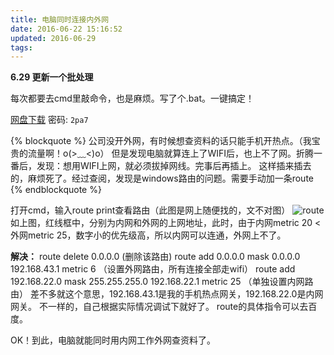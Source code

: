 ```yaml
---
title: 电脑同时连接内外网
date: 2016-06-22 15:16:52
updated: 2016-06-29
tags:
---
```

**6.29 更新一个批处理**

每次都要去cmd里敲命令，也是麻烦。写了个.bat。一键搞定！

[网盘下载](https://pan.baidu.com/s/1mh6T0fe)    密码: `2pa7`

{% blockquote %}
公司没开外网，有时候想查资料的话只能手机开热点。（我宝贵的流量啊！o(>﹏<)o）
但是发现电脑就算连上了WIFI后，也上不了网。折腾一番后，发现：想用WIFI上网，就必须拔掉网线。完事后再插上。
这样插来插去的，麻烦死了。经过查阅，发现是windows路由的问题。需要手动加一条route
{% endblockquote %}


<!-- more -->

打开cmd，输入route print查看路由（此图是网上随便找的，文不对图）
![route](http://ww2.sinaimg.cn/large/0060lm7Tly1fjj4wr556oj30hh08wmxa.jpg)
如上图，红线框中，分别为内网和外网的上网地址，此时，由于内网metric 20 < 外网metric 25，数字小的优先级高，所以内网可以连通，外网上不了。

**解决：**
route delete 0.0.0.0        (删除该路由)
route add 0.0.0.0 mask 0.0.0.0 192.168.43.1 metric 6 （设置外网路由，所有连接全部走wifi）
route add 192.168.22.0 mask 255.255.255.0 192.168.22.1 metric 25 （单独设置内网路由）
差不多就这个意思，192.168.43.1是我的手机热点网关，192.168.22.0是内网网关。
不一样的，自己根据实际情况调试下就好了。 
route的具体指令可以去百度。

OK！到此，电脑就能同时用内网工作外网查资料了。